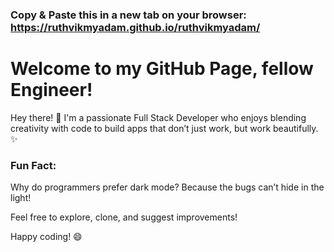 ### Copy & Paste this in a new tab on your browser: https://ruthvikmyadam.github.io/ruthvikmyadam/

# Welcome to my GitHub Page, fellow Engineer!

Hey there! 👋 I'm a passionate Full Stack Developer who enjoys blending creativity with code to build apps that don’t just work, but work beautifully. ✨

### Fun Fact:
Why do programmers prefer dark mode? Because the bugs can’t hide in the light!

Feel free to explore, clone, and suggest improvements!

Happy coding! 😄
